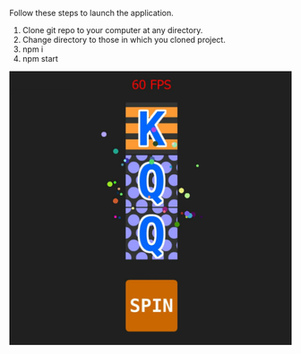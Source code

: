 Follow these steps to launch the application.
1. Clone git repo to your computer at any directory.
2. Change directory to those in which you cloned project.
3. npm i
4. npm start

![Alt text](/src/assets/images/screenshot/1.jpg?raw=true "Screenshot 1")